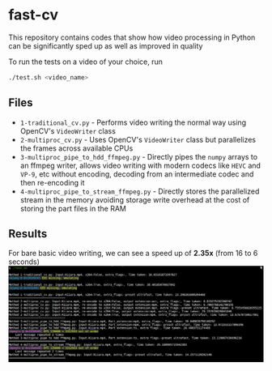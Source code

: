 # fast-cv

This repository contains codes that show how video processing in Python can be significantly sped up as well as improved in quality

To run the tests on a video of your choice, run
```bash
./test.sh <video_name>
```

## Files
* `1-traditional_cv.py` - Performs video writing the normal way using OpenCV's `VideoWriter` class
* `2-multiproc_cv.py` - Uses OpenCV's `VideoWriter` class but parallelizes the frames across available CPUs
* `3-multiproc_pipe_to_hdd_ffmpeg.py` - Directly pipes the `numpy` arrays to an ffmpeg writer, allows video writing with modern codecs like `HEVC` and `VP-9`, etc without encoding, decoding from an intermediate codec and then re-encoding it
* `4-multiproc_pipe_to_stream_ffmpeg.py` - Directly stores the parallelized stream in the memory avoiding storage write overhead at the cost of storing the part files in the RAM


## Results

For bare basic video writing, we can see a speed up of **2.35x** (from 16 to 6 seconds)
![results](results.png)